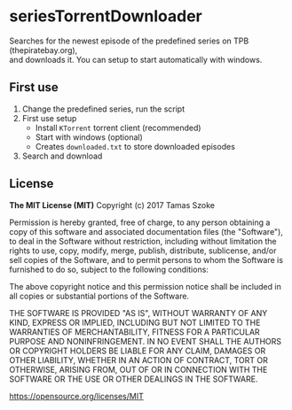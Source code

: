 # seriesTorrentDownloader

Searches for the newest episode of the predefined series on TPB (thepiratebay.org),<br/>
and downloads it. You can setup to start automatically with windows.

## First use

1. Change the predefined series, run the script
2. First use setup
   - Install `KTorrent` torrent client (recommended)
   - Start with windows (optional)
   - Creates `downloaded.txt` to store downloaded episodes
3. Search and download

## License

<b>The MIT License (MIT)</b>
Copyright (c) 2017 Tamas Szoke

Permission is hereby granted, free of charge, to any person obtaining a copy of this software and associated documentation files (the "Software"), to deal in the Software without restriction, including without limitation the rights to use, copy, modify, merge, publish, distribute, sublicense, and/or sell copies of the Software, and to permit persons to whom the Software is furnished to do so, subject to the following conditions:

The above copyright notice and this permission notice shall be included in all copies or substantial portions of the Software.

THE SOFTWARE IS PROVIDED "AS IS", WITHOUT WARRANTY OF ANY KIND, EXPRESS OR IMPLIED, INCLUDING BUT NOT LIMITED TO THE WARRANTIES OF MERCHANTABILITY, FITNESS FOR A PARTICULAR PURPOSE AND NONINFRINGEMENT. IN NO EVENT SHALL THE AUTHORS OR COPYRIGHT HOLDERS BE LIABLE FOR ANY CLAIM, DAMAGES OR OTHER LIABILITY, WHETHER IN AN ACTION OF CONTRACT, TORT OR OTHERWISE, ARISING FROM, OUT OF OR IN CONNECTION WITH THE SOFTWARE OR THE USE OR OTHER DEALINGS IN THE SOFTWARE.

https://opensource.org/licenses/MIT
